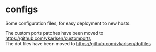 configs
=======

Some configuration files, for easy deployment to new hosts.

The custom ports patches have been moved to https://github.com/vkarlsen/customports  
The dot files have been moved to https://github.com/vkarlsen/dotfiles
